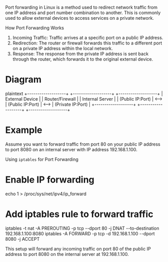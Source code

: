 Port forwarding in Linux is a method used to redirect network traffic from one IP address and port number combination to another. This is commonly used to allow external devices to access services on a private network.

How Port Forwarding Works

1. Incoming Traffic: Traffic arrives at a specific port on a public IP address.
2. Redirection: The router or firewall forwards this traffic to a different port on a private IP address within the local network.
3. Response: The response from the private IP address is sent back through the router, which forwards it to the original external device.

# Diagram

plaintext
+-------------------+       +-------------------+       +-------------------+
| External Device   |       | Router/Firewall   |       | Internal Server   |
| (Public IP:Port)  | <-->  | (Public IP:Port)  | <-->  | (Private IP:Port) |
+-------------------+       +-------------------+       +-------------------+


# Example

Assume you want to forward traffic from port 80 on your public IP address to port 8080 on an internal server with IP address 192.168.1.100.

 Using `iptables` for Port Forwarding


# Enable IP forwarding
echo 1 > /proc/sys/net/ipv4/ip_forward

# Add iptables rule to forward traffic
iptables -t nat -A PREROUTING -p tcp --dport 80 -j DNAT --to-destination 192.168.1.100:8080
iptables -A FORWARD -p tcp -d 192.168.1.100 --dport 8080 -j ACCEPT


This setup will forward any incoming traffic on port 80 of the public IP address to port 8080 on the internal server at 192.168.1.100.